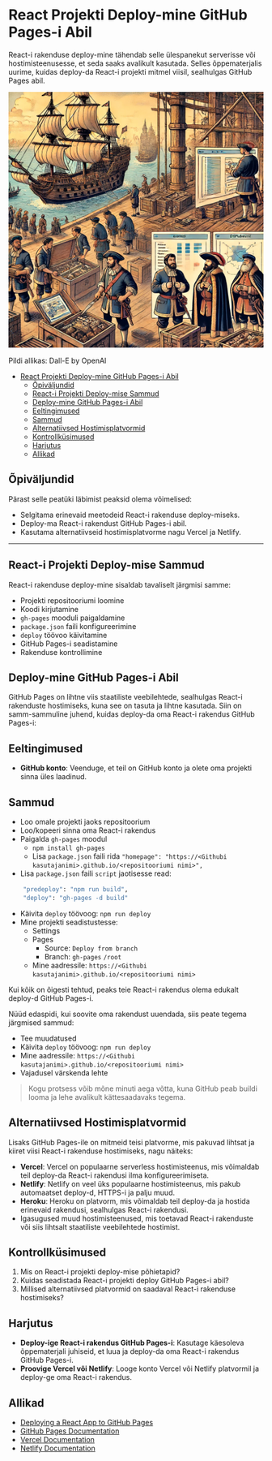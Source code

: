 # React Projekti Deploy-mine GitHub Pages-i Abil

React-i rakenduse deploy-mine tähendab selle ülespanekut serverisse või hostimisteenusesse, et seda saaks avalikult kasutada. Selles õppematerjalis uurime, kuidas deploy-da React-i projekti mitmel viisil, sealhulgas GitHub Pages abil.

![React Deploy](React-Deploy.webp)

Pildi allikas: Dall-E by OpenAI

- [React Projekti Deploy-mine GitHub Pages-i Abil](#react-projekti-deploy-mine-github-pages-i-abil)
  - [Õpiväljundid](#õpiväljundid)
  - [React-i Projekti Deploy-mise Sammud](#react-i-projekti-deploy-mise-sammud)
  - [Deploy-mine GitHub Pages-i Abil](#deploy-mine-github-pages-i-abil)
  - [Eeltingimused](#eeltingimused)
  - [Sammud](#sammud)
  - [Alternatiivsed Hostimisplatvormid](#alternatiivsed-hostimisplatvormid)
  - [Kontrollküsimused](#kontrollküsimused)
  - [Harjutus](#harjutus)
  - [Allikad](#allikad)

## Õpiväljundid

Pärast selle peatüki läbimist peaksid olema võimelised:

- Selgitama erinevaid meetodeid React-i rakenduse deploy-miseks.
- Deploy-ma React-i rakendust GitHub Pages-i abil.
- Kasutama alternatiivseid hostimisplatvorme nagu Vercel ja Netlify.

---

## React-i Projekti Deploy-mise Sammud

React-i rakenduse deploy-mine sisaldab tavaliselt järgmisi samme:

- Projekti repositooriumi loomine
- Koodi kirjutamine
- `gh-pages` mooduli paigaldamine
- `package.json` faili konfigureerimine
- `deploy` töövoo käivitamine
- GitHub Pages-i seadistamine
- Rakenduse kontrollimine

## Deploy-mine GitHub Pages-i Abil

GitHub Pages on lihtne viis staatiliste veebilehtede, sealhulgas React-i rakenduste hostimiseks, kuna see on tasuta ja lihtne kasutada. Siin on samm-sammuline juhend, kuidas deploy-da oma React-i rakendus GitHub Pages-i:

## Eeltingimused

- **GitHub konto**: Veenduge, et teil on GitHub konto ja olete oma projekti sinna üles laadinud.

## Sammud

- Loo omale projekti jaoks repositoorium
- Loo/kopeeri sinna oma React-i rakendus
- Paigalda `gh-pages` moodul
  - `npm install gh-pages`
  - Lisa `package.json` faili rida `"homepage": "https://<Githubi kasutajanimi>.github.io/<repositooriumi nimi>",`
- Lisa `package.json` faili `script` jaotisesse read:

```bash
    "predeploy": "npm run build",
    "deploy": "gh-pages -d build"
```

- Käivita `deploy` töövoog: `npm run deploy`
- Mine projekti seadistustesse:
  - Settings
  - Pages
    - Source: `Deploy from branch`
    - Branch: `gh-pages` `/root`
  - Mine aadressile: `https://<Githubi kasutajanimi>.github.io/<repositooriumi nimi>`

Kui kõik on õigesti tehtud, peaks teie React-i rakendus olema edukalt deploy-d GitHub Pages-i.

Nüüd edaspidi, kui soovite oma rakendust uuendada, siis peate tegema järgmised sammud:

- Tee muudatused
- Käivita `deploy` töövoog: `npm run deploy`
- Mine aadressile: `https://<Githubi kasutajanimi>.github.io/<repositooriumi nimi>`
- Vajadusel värskenda lehte

> Kogu protsess võib mõne minuti aega võtta, kuna GitHub peab buildi looma ja lehe avalikult kättesaadavaks tegema.

## Alternatiivsed Hostimisplatvormid

Lisaks GitHub Pages-ile on mitmeid teisi platvorme, mis pakuvad lihtsat ja kiiret viisi React-i rakenduse hostimiseks, nagu näiteks:

- **Vercel**: Vercel on populaarne serverless hostimisteenus, mis võimaldab teil deploy-da React-i rakendusi ilma konfigureerimiseta.
- **Netlify**: Netlify on veel üks populaarne hostimisteenus, mis pakub automaatset deploy-d, HTTPS-i ja palju muud.
- **Heroku**: Heroku on platvorm, mis võimaldab teil deploy-da ja hostida erinevaid rakendusi, sealhulgas React-i rakendusi.
- Igasugused muud hostimisteenused, mis toetavad React-i rakenduste või siis lihtsalt staatiliste veebilehtede hostimist.

## Kontrollküsimused

1. Mis on React-i projekti deploy-mise põhietapid?
2. Kuidas seadistada React-i projekti deploy GitHub Pages-i abil?
3. Millised alternatiivsed platvormid on saadaval React-i rakenduse hostimiseks?

## Harjutus

- **Deploy-ige React-i rakendus GitHub Pages-i**: Kasutage käesoleva õppematerjali juhiseid, et luua ja deploy-da oma React-i rakendus GitHub Pages-i.
- **Proovige Vercel või Netlify**: Looge konto Vercel või Netlify platvormil ja deploy-ge oma React-i rakendus.

## Allikad

- [Deploying a React App to GitHub Pages](https://create-react-app.dev/docs/deployment/#github-pages)
- [GitHub Pages Documentation](https://pages.github.com/)
- [Vercel Documentation](https://vercel.com/docs)
- [Netlify Documentation](https://docs.netlify.com/)
